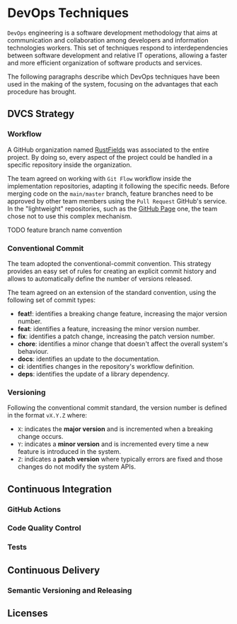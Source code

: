 # DevOps Techniques

`DevOps` engineering is a software development methodology that aims at communication and collaboration among developers and information technologies workers. This set of techniques respond to interdependencies between software development and relative IT operations, allowing a faster and more efficient organization of software products and services.

The following paragraphs describe which DevOps techniques have been used in the making of the system, focusing on the advantages that each procedure has brought.

## DVCS Strategy

### Workflow
A GitHub organization named [RustFields](https://github.com/RustFields) was associated to the entire project. By doing so, every aspect of the project could be handled in a specific repository inside the organization.

The team agreed on working with `Git Flow` workflow inside the implementation repositories, adapting it following the specific needs. Before merging code on the `main/master` branch, feature branches need to be approved by other team members using the `Pull Request` GitHub's service. In the "lightweight" repositories, such as the [GitHub Page](https://github.com/RustFields/rustfields.github.io) one, the team chose not to use this complex mechanism.

TODO feature branch name convention

### Conventional Commit

The team adopted the conventional-commit convention. This strategy provides an easy set of rules for creating an explicit commit history and allows to automatically define the number of versions released.

The team agreed on an extension of the standard convention, using the following set of commit types:

* **feat!**: identifies a breaking change feature, increasing the major version number.
* **feat**: identifies a feature, increasing the minor version number.
* **fix**: identifies a patch change, increasing the patch version number.
* **chore**: identifies a minor change that doesn't affect the overall system's behaviour.
* **docs**: identifies an update to the documentation.
* **ci**: identifies changes in the repository's workflow definition.
* **deps**: identifies the update of a library dependency.

### Versioning

Following the conventional commit standard, the version number is defined in the format `vX.Y.Z` where:

* `X`: indicates the **major version** and is incremented when a breaking change occurs.
* `Y`: indicates a **minor version** and is incremented every time a new feature is introduced in the system.
* `Z`: indicates a **patch version** where typically errors are fixed and those changes do not modify the system APIs.

[comment]: <> (### Commit Lint Check)

## Continuous Integration
### GitHub Actions
### Code Quality Control
### Tests

[comment]: <> (### Automatic Dependency Update)

## Continuous Delivery

### Semantic Versioning and Releasing

[comment]: <> (### Containerization)

## Licenses